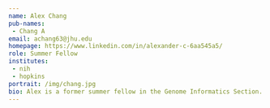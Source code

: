 ```yaml
---
name: Alex Chang
pub-names:
 - Chang A
email: achang63@jhu.edu
homepage: https://www.linkedin.com/in/alexander-c-6aa545a5/
role: Summer Fellow
institutes:
 - nih
 - hopkins
portrait: /img/chang.jpg
bio: Alex is a former summer fellow in the Genome Informatics Section. He is currently an undergraduate student studying biomedical engineering and computer science at Johns Hopkins University. Alex is particularly interested in exploring machine learning and its various applications.
---
```

